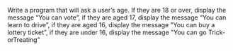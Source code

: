 Write a program that will ask a user’s age. If they are 18 or over, display the message “You can vote”, if they are aged 17, display the message “You can learn to drive”, if they are aged 16, display the message "You can buy a lottery ticket”, if they are under 16, display the message "You can go Trick-orTreating”